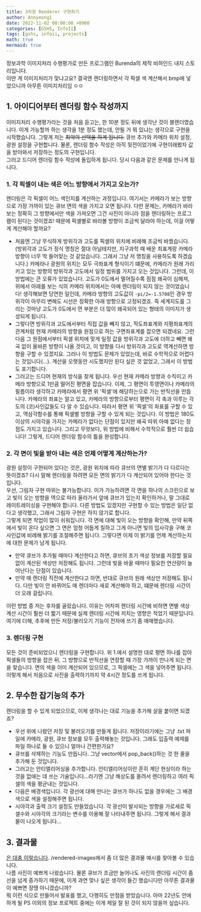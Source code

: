 ```yaml
---
title: 3차원 Renderer 구현하기
author: Annyeong1
date: 2022-11-02 00:00:00 +0900
categories: [GSHS, InfoII]
tags: [gshs, infoii, projects]
math: true
mermaid: true
---
```


정보과학 이미지처리 수행평가로 만든 프로그램인 Burenda의 제작 비하인드 내지 스토리입니다. \
이딴 게 이미지처리가 맞냐고요? 결국엔 렌더링하면서 각 픽셀 색 계산해서 bmp에 넣었으니까 아무튼 이미지처리임 ㅇㅇ
## 1. 아이디어부터 렌더링 함수 작성까지
이미지처리 수행평가라는 것을 처음 듣고는, 한 10분 정도 뒤에 생각난 것이 블렌더였습니다. 이게 가능할까 하는 생각을 1분 정도 했는데, 안될 거 뭐 있냐는 생각으로 구현을 시작했습니다. 그렇게 저는 ~~최악의 선택을 하게 됩니다.~~ 큐브 추가와 카메라 위치 설정, 광원 설정을 구현합니다. 물론, 렌더링 함수 작성은 아직 뒷전이었기에 구현이래봤자 값을 받아와서 저장하는 정도의 구현입니다. \
그러고 드디어 렌더링 함수 작성에 돌입하게 됩니다. 당시 다음과 같은 문제를 만나게 됩니다.
### 1. 각 픽셀이 내는 색은 어느 방향에서 가지고 오는가?
렌더링은 각 픽셀이 어느 색인지를 계산하는 과정입니다. 여기서는 카메라가 보는 방향으로 가장 가까이 있는 큐브 면의 색을 가지고 오면 됩니다. 다만 문제는, 카메라가 바라보는 정확히 그 방향에서만 색을 가져오면 그건 사진이 아니라 점을 렌더링하는 프로그램이 된다는 것이겠죠! 때문에 픽셀별로 바라볼 방향이 조금씩 달라야 하는데, 이걸 어떻게 계산해야 할까요?
- 처음엔 그냥 무식하게 방위각과 고도를 픽셀의 위치에 비례해 조금씩 바꿨습니다. (방위각과 고도가 정식 명칭은 절대 아닐테지만, 지구과학 때 배운 죄표계랑 카메라 방향이 너무 딱 들어맞는 것 같았습니다. 그래서 그냥 저 명칭을 사용하도록 하겠습니다.) 카메라나 광원의 위치는 모두 극좌표계 형식이기 떄문에, 카메라가 원래 가리키고 있는 방향의 방위각과 고도에서 일정 범위를 가지고 오는 것입니다. 그런데, 이 방법에는 큰 오류가 있었습니다. 고도가 0도에서 멀어질수록 점점 왜곡이 심해져, 위에서 아래를 보는 식의 카메라 위치에서는 아예 렌더링이 되지 않는 것이었습니다! 생각해보면 당연한 일인데, 카메라 방향의 고도값이 `-pi/2=-1.5708`인 경우 방위각이 아무리 변해도 시선은 정확한 아래 방향으로 고정되겠죠. 즉 세계지도를 그리는 것마냥 고도가 0도에서 먼 부분은 더 많이 왜곡되어 있는 형태의 이미지가 생성되게 됩니다.
- 그렇다면 방위각과 고도에서부터 직접 값을 빼지 않고, 적도좌표계와 지평좌표계의 관계처럼 현재 카메라의 방향을 원점으로 하는 구면좌표계를 잡으면 되겠네요. 그런 다음 그 원점에서부터 픽셀 위치에 맞게 일정 값을 방위각과 고도에 더하고 빼면 왜곡 없이 올바른 방향이 나올 것이고, 이 방향을 다시 방위각과 고도로 역계산하면 방향을 구할 수 있겠지요. 그러나 이 방법도 문제가 있었는데, 바로 수학적으로 어렵다는 것입니다(...). 계산을 오랫동안 시도했지만 된다 싶은 것 없었고, 그래서 이 방법도 포기합니다.
- 그러고는 드디어 현재의 방식을 찾게 됩니다. 우선 현재 카메라 방향과 수직이고 카메라 방향으로 1만큼 떨어진 평면을 잡습니다. 이제, 그 평면이 투영면이나 카메라의 필름이라 생각하고 카메라에서 평면 위 '픽셀'에 해당하는으로 가는 반직선을 만듭니다. 카메라의 좌표는 알고 있고, 카메라의 방향으로부터 평면이 각 축과 이루는 각도의 (코)사인값들도 다 알 수 있습니다. 따라서 평면 위 '픽셀'의 좌표를 구할 수 있고, 역삼각함수를 통해 픽셀별 방향을 구할 수 있게 되는 것입니다. 이 방법은 180도 이상의 시야각을 가지는 카메라가 없다는 단점이 있지만 왜곡 따위 아예 없다는 장점도 가지고 있습니다. 그리고 무엇보다, 위 방법에 비해서 수학적으로 훨씬 더 쉽습니다! 그렇게, 드디어 렌더링 함수의 틀을 완성합니다.
### 2. 각 면이 빛을 받아 내는 색은 언제 어떻게 계산하는가?
광원 설정이 구현되어 있다는 것은, 광원 위치에 따라 큐브의 면별 밝기가 다 다르다는 뜻이겠죠? 다시 말해 렌더링을 하려면 모든 면의 밝기가 다 계산되어 있어야 한다는 것입니다. \
우선, 그림자 구현 따위는 불가능합니다. 이가 가능하려면 각 면을 하나의 스크린으로 보고 빛이 오는 방향을 역으로 따라 올라가서 앞에 큐브가 있는지 확인하거나, 말 그대로 레이트레이싱을 구현해야 합니다. 다른 방법도 있겠지만 구현할 수 있는 방법은 일단 없다고 생각했고, 그래서 그림자 구현은 하지 않기로 합니다. \
그렇게 되면 작업이 많이 쉬워집니다. 각 면에 대해 빛이 오는 방향을 확인해, 만약 뒤쪽에서 빛이 온다 싶으면 그 면은 엄청 어둡게 칠하고 그게 아니면 빛의 입사각을 구해 코사인값에 비례해 밝기를 조절해주면 됩니다. 그렇다면 이제 이 밝기를 언제 계산하는지에 대한 문제가 남게 됩니다.
- 만약 큐브가 추가될 때마다 계산한다고 하면, 큐브의 초기 색상 정보를 저장할 필요 없이 계산된 색상만 저장해도 됩니다. 그런데 빛을 바꿀 때마다 필요한 연산량이 늘어난다는 단점이 있습니다.
- 만약 매 렌더링 직전에 계산한다고 하면, 반대로 큐브의 원래 색상만 저장해도 됩니다. 다만 빛이 안 바뀌어도 매 렌더마다 새로 계산해야 하고, 떄문에 렌더링 시간이 더 오래 걸립니다.

이런 방법 중 저는 후자를 골랐습니다. 이유는 어차피 렌더링 시간에 비하면 면별 색상 계산 시간이 훨씬 더 짧기 때문에 실제 렌더링 시간에 끼치는 영향은 적었기 때문입니다. 여기에 더해, 추후에 만든 저장/불러오기 기능이 전자에 쓰기 좀 애매했습니다. 
### 3. 렌더링 구현
모든 것이 준비되었으니 렌더링을 구현합니다. 위 1.에서 설명한 대로 평면 하나를 잡아 픽셀들의 방향을 잡은 뒤, 그 방향으로 반직선을 연장할 때 가장 가까이 만나게 되는 면을 찾습니다. 면의 색을 이미 계산되어 있으므로, 그 픽셀에는 그 색을 넣어주면 됩니다. 이렇게 해서 처음으로 사진을 출력하기까지 약 4시간 정도를 쓰게 됩니다.

## 2. 무수한 잡기능의 추가
렌더링을 할 수 있게 되었으므로, 이제 생각나는 대로 기능을 추가해 살을 붙이면 되겠죠?
- 우선 위에 나왔던 저장 및 불러오기를 만들게 됩니다. 저장이라기에는 그냥 .txt 파일에 카메라, 광원, 큐브 정보를 모두 출력해놓는 것입니다. 그래도 입출력 예제를 파일 하나로 둘 수 있으니 얼마나 간편한가요?
- 큐브를 삭제하는 기능도 만듭니다. 그냥 vector에서 pop_back()하는 것 한 줄을 추가해 둔 것입니다.
- 그러고는 안티앨리어싱을 추가합니다. 안티앨리어싱이란 흔히 계단 현상이라 하는 것을 없애는 데 쓰는 기술입니다...라기엔 그냥 해상도를 올려서 렌더링하고 여러 픽셀의 색을 평균내는 것입니다. 
- 다음은 배경색입니다. 각 광선에 대해 만나는 큐브가 하나도 없을 경우에는 그 배경색으로 색을 설정해주면 됩니다.
- 시야각과 출력 크기 설정도 만들었습니다. 각 광선이 발사되는 방향을 가로세로 픽셀수와 시야각의 크기라는 변수를 이용해 잘 나타내주면 됩니다.
그렇게 해서 결과물이 나오게 됩니다...
## 3. 결과물
[은 대충 이렇습니다](https://github.com/Annyeong-One/burenda). /rendered-images에서 좀 더 많은 결과물 예시를 찾아볼 수 있습니다. \
나름 사진이 예쁘게 나왔습니다. 물론 큐브가 조금만 늘어나도 사진의 렌더링 시간이 좀 선을 넘게 증가하기 때문에, 이게 과연 맞나 싶은 생각이 들긴 했습니다만 아무튼 결과물이 예쁘면 장땡 아니겠습니까? \
뭐 이런 식으로 만들어서 발표를 했고, 다행히도 만점을 받았습니다. 아마 22년도 안에 하게 될 PS 이외의 정보 프로젝트 중에는 이게 제일 잘 된 것이 되지 않을까 싶습니다.
